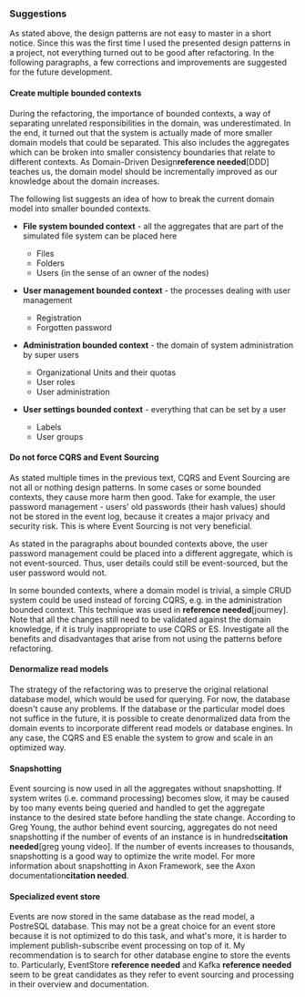 ### Suggestions

As stated above, the design patterns are not easy to master in a short notice. Since this was the first time I used the presented design patterns in a project, not everything turned out to be good after refactoring. In the following paragraphs, a few corrections and improvements are suggested for the future development.

#### Create multiple bounded contexts

During the refactoring, the importance of bounded contexts, a way of separating unrelated responsibilities in the domain, was underestimated. In the end, it turned out that the system is actually made of more smaller domain models that could be separated. This also includes the aggregates which can be broken into smaller consistency boundaries that relate to different contexts. As Domain-Driven Design**reference needed**[DDD] teaches us, the domain model should be incrementally improved as our knowledge about the domain increases.

The following list suggests an idea of how to break the current domain model into smaller bounded contexts.

- **File system bounded context** - all the aggregates that are part of the simulated file system can be placed here
	- Files
	- Folders
	- Users (in the sense of an owner of the nodes)

- **User management bounded context** - the processes dealing with user management
	- Registration
	- Forgotten password

- **Administration bounded context** - the domain of system administration by super users
	- Organizational Units and their quotas
	- User roles
	- User administration

- **User settings bounded context** - everything that can be set by a user
	- Labels
	- User groups


#### Do not force CQRS and Event Sourcing

As stated multiple times in the previous text, CQRS and Event Sourcing are not all or nothing design patterns. In some cases or some bounded contexts, they cause more harm then good. Take for example, the user password management - users' old passwords (their hash values) should not be stored in the event log, because it creates a major privacy and security risk. This is where Event Sourcing is not very beneficial. 

As stated in the paragraphs about bounded contexts above, the user password management could be placed into a different aggregate, which is not event-sourced. Thus, user details could still be event-sourced, but the user password would not. 

In some bounded contexts, where a domain model is trivial, a simple CRUD system could be used instead of forcing CQRS, e.g. in the administration bounded context. This technique was used in **reference needed**[journey]. Note that all the changes still need to be validated against the domain knowledge, if it is truly inappropriate to use CQRS or ES. Investigate all the benefits and disadvantages that arise from not using the patterns before refactoring.

#### Denormalize read models

The strategy of the refactoring was to preserve the original relational database model, which would be used for querying. For now, the database doesn't cause any problems. If the database or the particular model does not suffice in the future, it is possible to create denormalized data from the domain events to incorporate different read models or database engines. In any case, the CQRS and ES enable the system to grow and scale in an optimized way. 

#### Snapshotting

Event sourcing is now used in all the aggregates without snapshotting. If system writes (i.e. command processing) becomes slow, it may be caused by too many events being queried and handled to get the aggregate instance to the desired state before handling the state change. According to Greg Young, the author behind event sourcing, aggregates do not need snapshotting if the number of events of an instance is in hundreds**citation needed**[greg young video]. If the number of events increases to thousands, snapshotting is a good way to optimize the write model. For more information about snapshotting in Axon Framework, see the Axon documentation**citation needed**.

#### Specialized event store

Events are now stored in the same database as the read model, a PostreSQL database. This may not be a great choice for an event store because it is not optimized to do this task, and what's more, it is harder to implement publish-subscribe event processing on top of it. My recommendation is to search for other database engine to store the events to. Particularly, EventStore **reference needed** and Kafka **reference needed** seem to be great candidates as they refer to event sourcing and processing in their overview and documentation.